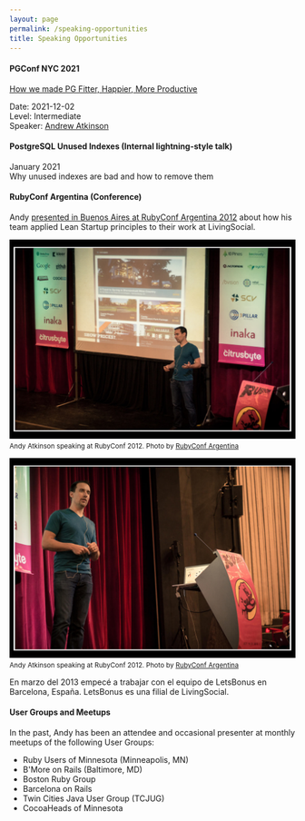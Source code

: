 ```yaml
---
layout: page
permalink: /speaking-opportunities
title: Speaking Opportunities
---
```


#### PGConf NYC 2021

[How we made PG Fitter, Happier, More Productive](https://postgresql.us/events/pgconfnyc2021/sessions/session/916-how-we-made-pg-fitter-happier-more-productive/)

Date: 2021-12-02<br/>
Level: Intermediate<br/>
Speaker: [Andrew Atkinson](https://postgresql.us/events/pgconfnyc2021/sessions/speaker/310-andrew-atkinson/)

#### PostgreSQL Unused Indexes (Internal lightning-style talk)

January 2021<br/>
Why unused indexes are bad and how to remove them

<script async class="speakerdeck-embed" data-id="6644d7dd7380413ea19dce1955f41269" data-ratio="1.77777777777778" src="//speakerdeck.com/assets/embed.js"></script>

#### RubyConf Argentina (Conference)

Andy [presented in Buenos Aires at RubyConf Argentina 2012](/blog/2013/11/27/rubyconf-argentina-2012/) about how his team applied Lean Startup principles to their work at LivingSocial.

![Andy Atkinson speaking at RubyConf Argentina 2012](/assets/images/pages/andy-rubyconf-argentina-2012-1.jpg)
<small>Andy Atkinson speaking at RubyConf 2012. Photo by [RubyConf Argentina](https://www.flickr.com/groups/rubyconfar2012/)</small>

![Andy Atkinson speaking at RubyConf Argentina 2012](/assets/images/pages/andy-rubyconf-argentina-2012-2.jpg)
<small>Andy Atkinson speaking at RubyConf 2012. Photo by [RubyConf Argentina](https://www.flickr.com/groups/rubyconfar2012/)</small>

En marzo del 2013 empecé a trabajar con el equipo de LetsBonus en Barcelona, España. LetsBonus es una filial de LivingSocial.

<script async class="speakerdeck-embed" data-id="b951eb0086a70130f51612313d145db7" data-ratio="1.33333333333333" src="//speakerdeck.com/assets/embed.js"></script>

#### User Groups and Meetups

In the past, Andy has been an attendee and occasional presenter at monthly meetups of the following User Groups:

- Ruby Users of Minnesota (Minneapolis, MN)
- B'More on Rails (Baltimore, MD)
- Boston Ruby Group
- Barcelona on Rails
- Twin Cities Java User Group (TCJUG)
- CocoaHeads of Minnesota
